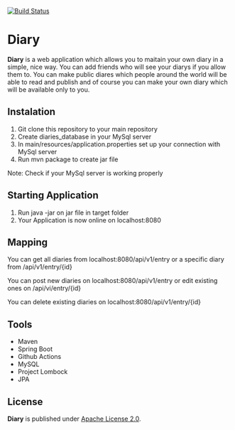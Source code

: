 [![Build Status](https://github.com/elmo675/diary/actions/workflows/superlinter.yml/badge.svg)](https://github.com/Elmo675/Diary/actions/workflows/superlinter.yml?query=workflow%3ACI)

# Diary

**Diary** is a web application which allows you to maitain your own diary in a simple, nice way. You can add friends who will see your diarys if you allow them to. You can make public diares which people around the world will be able to read and publish and of course you can make your own diary which will be available only to you.

## Instalation

1. Git clone this repository to your main repository
2. Create diaries_database in your MySql server
3. In main/resources/application.properties set up your connection with MySql server
4. Run mvn package to create jar file

Note: Check if your MySql server is working properly

## Starting Application

1. Run java -jar on jar file in target folder
2. Your Application is now online on localhost:8080

## Mapping

You can get all diaries from localhost:8080/api/v1/entry or a specific diary from /api/v1/entry/{id}

You can post new diaries on localhost:8080/api/v1/entry or edit existing ones on /api/vi/entry/{id} 

You can delete existing diaries on localhost:8080/api/v1/entry/{id}


## Tools

* Maven
* Spring Boot
* Github Actions
* MySQL
* Project Lombock
* JPA

## License

**Diary** is published under [Apache License 2.0](http://www.apache.org/licenses/LICENSE-2.0).

